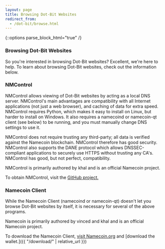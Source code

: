 ```yaml
---
layout: page
title: Browsing Dot-Bit Websites
redirect_from:
  - /dot-bit/browse.html
---
```


{::options parse_block_html="true" /}

### Browsing Dot-Bit Websites

So you're interested in browsing Dot-Bit websites? Excellent, we're here to help. To learn about browsing Dot-Bit websites, check out the information below.

### NMControl

NMControl allows viewing of Dot-Bit websites by acting as a local DNS server. NMControl's main advantages are compatibility with all Internet applications (not just a web browser), and caching of data for extra speed. NMControl requires Python, which makes it easy to install on Linux, but harder to install on Windows. It also requires a namecoind or namecoin-qt client (see below) to be running, and you must manually change DNS settings to use it.

NMControl does not require trusting any third-party; all data is verified against the Namecoin blockchain. NMControl therefore has good security. NMControl also supports the DANE protocol which allows DNSSEC-compliant applications to securely use HTTPS without trusting any CA's. NMControl has good, but not perfect, compatibility.

NMControl is primarily authored by khal and is an official Namecoin project.

To obtain NMControl, visit the [GitHub project.](https://github.com/namecoin/nmcontrol)

### Namecoin Client

While the Namecoin Client (namecoind or namecoin-qt) doesn't let you browse Dot-Bit websites by itself, it is necessary for several of the above programs.

Namecoin is primarily authored by vinced and khal and is an official Namecoin project.

To download the Namecoin Client, [visit Namecoin.org]({{site.baseurl}}) and [download the wallet.]({{ "/download/" | relative_url }})
